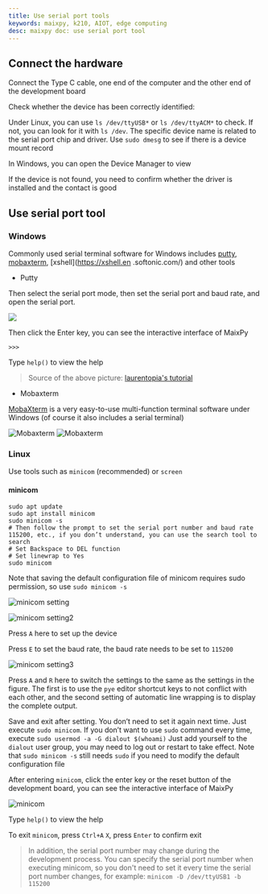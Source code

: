 ```yaml
---
title: Use serial port tools
keywords: maixpy, k210, AIOT, edge computing
desc: maixpy ​​doc: use serial port tool
---
```



## Connect the hardware

Connect the Type C cable, one end of the computer and the other end of the development board

Check whether the device has been correctly identified:

Under Linux, you can use `ls /dev/ttyUSB*` or `ls /dev/ttyACM*` to check. If not, you can look for it with `ls /dev`. The specific device name is related to the serial port chip and driver. Use `sudo dmesg` to see if there is a device mount record

In Windows, you can open the Device Manager to view

If the device is not found, you need to confirm whether the driver is installed and the contact is good


## Use serial port tool

### Windows

Commonly used serial terminal software for Windows includes [putty](https://www.putty.org/), [mobaxterm](https://mobaxterm.mobatek.net/), [xshell](https://xshell.en .softonic.com/) and other tools

- Putty

Then select the serial port mode, then set the serial port and baud rate, and open the serial port.

![](../../assets/get_started/putty.png)

Then click the Enter key, you can see the interactive interface of MaixPy

`>>>`

Type `help()` to view the help

> Source of the above picture: [laurentopia's tutorial](https://github.com/laurentopia/Learning-AI/wiki/MaixPy)

- Mobaxterm

[MobaXterm](https://mobaxterm.mobatek.net/) is a very easy-to-use multi-function terminal software under Windows (of course it also includes a serial terminal)

![Mobaxterm](../../assets/get_started/mobaxterm_serail_port.png)
![Mobaxterm](../../assets/get_started/mobaxterm.png)


### Linux

Use tools such as `minicom` (recommended) or `screen`

#### minicom

```
sudo apt update
sudo apt install minicom
sudo minicom -s
# Then follow the prompt to set the serial port number and baud rate 115200, etc., if you don’t understand, you can use the search tool to search
# Set Backspace to DEL function
# Set linewrap to Yes
sudo minicom
```

Note that saving the default configuration file of minicom requires sudo permission, so use `sudo minicom -s`

![minicom setting](../../assets/get_started/minicom_setting.png)

![minicom setting2](../../assets/get_started/minicom_setting2.png)

Press `A` here to set up the device

Press `E` to set the baud rate, the baud rate needs to be set to `115200`

![minicom setting3](../../assets/get_started/minicom_setting3.png)

Press `A` and `R` here to switch the settings to the same as the settings in the figure. The first is to use the `pye` editor shortcut keys to not conflict with each other, and the second setting of automatic line wrapping is to display the complete output.

Save and exit after setting. You don’t need to set it again next time. Just execute `sudo minicom`. If you don’t want to use `sudo` command every time, execute `sudo usermod -a -G dialout $(whoami)` Just add yourself to the `dialout` user group, you may need to log out or restart to take effect. Note that `sudo minicom -s` still needs `sudo` if you need to modify the default configuration file

After entering `minicom`, click the enter key or the reset button of the development board, you can see the interactive interface of MaixPy

![minicom](../../assets/get_started/minicom.png)

Type `help()` to view the help

To exit `minicom`, press `Ctrl+A` `X`, press `Enter` to confirm exit

> In addition, the serial port number may change during the development process. You can specify the serial port number when executing minicom, so you don't need to set it every time the serial port number changes, for example: `minicom -D /dev/ttyUSB1 -b 115200 `
